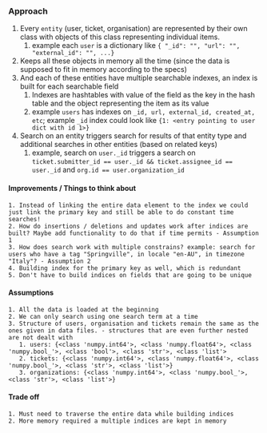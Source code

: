 ### Approach

 1. Every `entity` (user, ticket, organisation) are represented by their own class with objects of this class representing individual items.
    1. example each `user` is a dictionary like `{ "_id": "", "url": "", "external_id": "", ...}`
 2. Keeps all these objects in memory all the time (since the data is supposed to fit in memory according to the specs)
 3. And each of these entities have multiple searchable indexes, an index is built for each searchable field
    1. Indexes are hashtables with value of the field as the key in the hash table and the object representing the item as its value
    2. example `users` has indexes on `_id, url, external_id, created_at, etc`; example `_id` index could look like `{1: <entry pointing to user dict with id 1>}`
 4. Search on an entity triggers search for results of that entity type and additional searches in other entities (based on related keys) 
    1. example, search on `user._id` triggers a search on `ticket.submitter_id == user._id && ticket.assignee_id == user._id` and `org.id == user.organization_id`

#### Improvements / Things to think about
    1. Instead of linking the entire data element to the index we could just link the primary key and still be able to do constant time searches!
    2. How do insertions / deletions and updates work after indices are built? Maybe add functionality to do that if time permits - Assumption 1
    3. How does search work with multiple constrains? example: search for users who have a tag "Springville", in locale "en-AU", in timezone "Italy"? - Assumption 2
    4. Building index for the primary key as well, which is redundant
    5. Don't have to build indices on fields that are going to be unique
#### Assumptions
    1. All the data is loaded at the beginning
    2. We can only search using one search term at a time
    3. Structure of users, organisation and tickets remain the same as the ones given in data files. - structures that are even further nested are not dealt with
       1. users: {<class 'numpy.int64'>, <class 'numpy.float64'>, <class 'numpy.bool_'>, <class 'bool'>, <class 'str'>, <class 'list'>
       2. tickets: {<class 'numpy.int64'>, <class 'numpy.float64'>, <class 'numpy.bool_'>, <class 'str'>, <class 'list'>}
       3. organizations: {<class 'numpy.int64'>, <class 'numpy.bool_'>, <class 'str'>, <class 'list'>}

#### Trade off
    1. Must need to traverse the entire data while building indices
    2. More memory required a multiple indices are kept in memory
